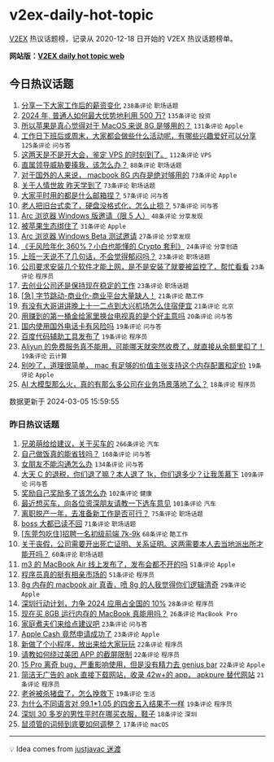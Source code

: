 # v2ex-daily-hot-topic

[V2EX](https://www.v2ex.com/) 热议话题榜，记录从 2020-12-18 日开始的 V2EX 热议话题榜单。

**网站版：[V2EX daily hot topic web](https://boojack.github.io/v2ex-daily-hot-topic-web/)**

## 今日热议话题

<!-- TODAY BEGIN -->

1. [分享一下大家工作后的薪资变化](https://www.v2ex.com/t/1020638) `238条评论` `职场话题`
1. [2024 年, 普通人如何最大优势地利用 500 万?](https://www.v2ex.com/t/1020639) `135条评论` `投资`
1. [所以苹果是真心觉得对于 MacOS 来说 8G 是够用的？](https://www.v2ex.com/t/1020625) `131条评论` `Apple`
1. [工作日下班后或周末，大家都会做些什么活动呢，有哪些兴趣爱好可以分享](https://www.v2ex.com/t/1020637) `125条评论` `问与答`
1. [这两天是不是开大会，鉴定 VPS 的时刻到了。](https://www.v2ex.com/t/1020683) `112条评论` `VPS`
1. [直属领导威胁要揍我，该怎么办？](https://www.v2ex.com/t/1020754) `88条评论` `职场话题`
1. [对于国外的人来说， macbook 8G 内存是绝对够用的](https://www.v2ex.com/t/1020715) `73条评论` `Apple`
1. [关于人情世故 昨天学到了](https://www.v2ex.com/t/1020645) `73条评论` `职场话题`
1. [大家平时用的都是什么邮箱捏？](https://www.v2ex.com/t/1020706) `57条评论` `问与答`
1. [老人把旧台式卖了，硬盘没格式化，怎么止损？](https://www.v2ex.com/t/1020733) `57条评论` `问与答`
1. [Arc 浏览器 Windows 版邀请（限 5 人）](https://www.v2ex.com/t/1020899) `48条评论` `分享发现`
1. [被苹果生态绑住了](https://www.v2ex.com/t/1020840) `31条评论` `Apple`
1. [Arc 浏览器 Windows Beta 测试邀请](https://www.v2ex.com/t/1020905) `27条评论` `分享发现`
1. [《无风险年化 360%？小白也能懂的 Crypto 套利》](https://www.v2ex.com/t/1020859) `24条评论` `分享创造`
1. [上班一天说不了几句话，不会觉得郁闷吗？](https://www.v2ex.com/t/1020854) `23条评论` `职场话题`
1. [公司要求安装几个软件才能上网，是不是安装了就要被监控了，帮忙看看](https://www.v2ex.com/t/1020804) `23条评论` `程序员`
1. [去创业公司还是保持现在稳定的工作](https://www.v2ex.com/t/1020650) `23条评论` `职场话题`
1. [[急] 字节跳动-商业化-商业平台大量缺人！](https://www.v2ex.com/t/1020784) `21条评论` `酷工作`
1. [有没有大哥讲讲晚上十一二点到大兴机场怎么住宿便宜](https://www.v2ex.com/t/1020641) `21条评论` `北京`
1. [用赚到的第一桶金给家里换台电视真的是个好主意吗](https://www.v2ex.com/t/1020697) `20条评论` `问与答`
1. [国内使用国外电话卡有风险吗](https://www.v2ex.com/t/1020901) `19条评论` `问与答`
1. [百度代码辅助工具发布了](https://www.v2ex.com/t/1020882) `19条评论` `程序员`
1. [Aliyun 的免费服务真不能用，可能哪天就突然收费了，就直接从余额里扣了！](https://www.v2ex.com/t/1020744) `19条评论` `云计算`
1. [别吵了，道理很简单， mac 有足够的价值主张支持这个内存配置和定价](https://www.v2ex.com/t/1020734) `19条评论` `Apple`
1. [AI 大模型那么火，真的有那么多公司在业务场景落地了么？](https://www.v2ex.com/t/1020813) `18条评论` `程序员`

数据更新于 2024-03-05 15:59:55

<!-- TODAY END -->

### 昨日热议话题

<!-- YESTERDAY BEGIN -->

1. [兄弟萌给给建议，关于买车的](https://www.v2ex.com/t/1020339) `266条评论` `汽车`
1. [自己做饭真的能省钱吗？](https://www.v2ex.com/t/1020456) `168条评论` `问与答`
1. [女朋友不能沟通怎么办](https://www.v2ex.com/t/1020335) `134条评论` `问与答`
1. [大天 C 的退税，你们退了嘛？本人退了 1k，你们退多少？让我羡慕下](https://www.v2ex.com/t/1020373) `109条评论` `问与答`
1. [奖励自己奖励多了该怎么办](https://www.v2ex.com/t/1020319) `102条评论` `健康`
1. [最近想买车，向各位资深朋友请教一下选车意见](https://www.v2ex.com/t/1020324) `101条评论` `汽车`
1. [离职脱产一年，去准备新工作是否可行？](https://www.v2ex.com/t/1020306) `75条评论` `职场话题`
1. [boss 大都已读不回](https://www.v2ex.com/t/1020382) `71条评论` `职场话题`
1. [[东莞包吃住]招聘一名初级前端 7k-9k](https://www.v2ex.com/t/1020325) `68条评论` `酷工作`
1. [关于丧假，公司需要开出死亡证明、关系证明。这两需要本人去当地派出所才能开吗？](https://www.v2ex.com/t/1020455) `60条评论` `职场话题`
1. [m3 的 MacBook Air 线上发布了，发布会都不开的吗](https://www.v2ex.com/t/1020580) `51条评论` `Apple`
1. [程序员真的挺有相亲市场的](https://www.v2ex.com/t/1020381) `51条评论` `程序员`
1. [8g 内存的 macbook air 真香，喷 8g 的人我觉得你们逻辑清奇](https://www.v2ex.com/t/1020615) `29条评论` `Apple`
1. [深圳行动计划，力争 2024 应用占全国的 10%](https://www.v2ex.com/t/1020330) `28条评论` `程序员`
1. [现在买 8GB 运行内存的 MacBook 真能用吗？](https://www.v2ex.com/t/1020583) `26条评论` `MacBook Pro`
1. [家庭煮夫们来给点建议吧](https://www.v2ex.com/t/1020498) `23条评论` `问与答`
1. [Apple Cash 竟然申请成功了](https://www.v2ex.com/t/1020307) `23条评论` `Apple`
1. [新做了个小程序，放出来给大家玩玩](https://www.v2ex.com/t/1020497) `22条评论` `程序员`
1. [请教如何绕过美团 APP 的截屏限制](https://www.v2ex.com/t/1020451) `22条评论` `程序员`
1. [15 Pro 离奇 bug，严重影响使用，但是没有精力去 genius bar](https://www.v2ex.com/t/1020378) `22条评论` `Apple`
1. [简洁无广告的 apk 直接下载网站，收录 42w+的 app， apkpure 替代网站](https://www.v2ex.com/t/1020431) `21条评论` `程序员`
1. [老爸被杀猪盘了，怎么挽救下](https://www.v2ex.com/t/1020539) `19条评论` `生活`
1. [为什么不同语言对 99.1*1.05 的四舍五入结果不一样](https://www.v2ex.com/t/1020406) `19条评论` `程序员`
1. [深圳 30 多岁的男性平时在哪买衣服，鞋子](https://www.v2ex.com/t/1020478) `18条评论` `深圳`
1. [鼠须管的词频到底要如何调整？](https://www.v2ex.com/t/1020469) `17条评论` `macOS`

<!-- YESTERDAY END -->

---

💡 Idea comes from [justjavac 迷渡](https://github.com/justjavac/)
